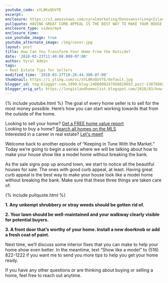```yaml
---
youtube_code: xYL0KoQUVfE
excerpt:
enclosure: https://s3.amazonaws.com/vyralmarketing/Donovans+(Long+Island)/Videos/2018/March/Long+Island+Real+Estate+Agent-+How+Can+You+Transform+Your+Home+From+the+Outside%253F.mp4
pullquote: HAVING GREAT CURB APPEAL IS THE BEST WAY TO MAKE YOUR HOUSE LOOK GREAT.
enclosure_type: video/mp4
enclosure_time:
use_youtube_image: true
youtube_alternate_image: /img/cover.jpg
layout: post
title: How Can You Transform Your Home From the Outside?
date: '2018-03-23T11:40:00.000-07:00'
author: Vyral Admin
tags:
- Real Estate Tips for Sellers
modified_time: '2018-03-27T10:26:44.380-07:00'
thumbnail: https://i.ytimg.com/vi/xYL0KoQUVfE/default.jpg
blogger_id: tag:blogger.com,1999:blog-2408090247456828693.post-1307806817637985994
blogger_orig_url: https://longislandhomeslist.blogspot.com/2018/03/how-can-you-transform-your-home-from.html
---
```

{% include youtube.html %}
The goal of every home seller is to sell for the most money possible. Here’s how you can start working towards that from the outside of the home.

<div class="post-cta">
Looking to sell your home? <a href="http://www.longislandhomeslist.com/cma/property-valuation/" target="_blank">Get a FREE home value report</a><br>
Looking to buy a home? <a href="http://www.longislandhomeslist.com/" target="_blank">Search all homes on the MLS</a><br>
Interested in a career in real estate? <a href="/meeting/">Let's meet!</a>
</div>

 Welcome back to another episode of “Keeping in Tune With the Market.” Today we’re going to begin a series where we will be talking about how to make your house show like a model home without breaking the bank.

As the sale signs pop up around town, we start to notice all the beautiful houses for sale. The ones with good curb appeal, at least. Having great curb appeal is the best way to make your house look like a model home without breaking the bank. Make sure that these three things are taken care of:

{% include pullquote.html %}

**1. Any unkempt shrubbery or stray weeds should be gotten rid of.**

**2. Your lawn should be well-maintained and your walkway clearly visible for potential buyers.**

**3. A front door that’s worthy of your home. Install a new doorknob or add a fresh coat of paint.**

Next time, we’ll discuss some interior fixes that you can make to help your home show even better. In the meantime, text “Show like a model” to (516) 822-1222 if you want me to send you more tips to help you get your home ready.

If you have any other questions or are thinking about buying or selling a home, feel free to reach out anytime.
